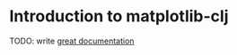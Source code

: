 # Introduction to matplotlib-clj

TODO: write [great documentation](http://jacobian.org/writing/what-to-write/)
